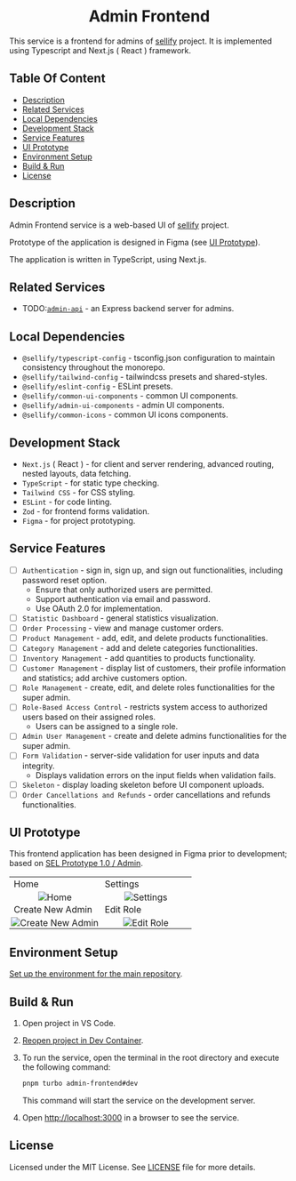 <h1 align="center">
Admin Frontend
</h1>

This service is a frontend for admins of [sellify](https://github.com/Xamarsia/sellify) project. It is implemented using Typescript and Next.js ( React ) framework.

## Table Of Content

- [Description](#description)
- [Related Services](#related-services)
- [Local Dependencies](#local-dependencies)
- [Development Stack](#development-stack)
- [Service Features](#service-features)
- [UI Prototype](#ui-prototype)
- [Environment Setup](#environment-setup)
- [Build & Run](#build--run)
- [License](#license)

## Description

Admin Frontend service is a web-based UI of [sellify](https://github.com/Xamarsia/spsp-deployment) project.

Prototype of the application is designed in Figma (see [UI Prototype](#ui-prototype)).

The application is written in TypeScript, using Next.js.

## Related Services

- TODO:[`admin-api`](https://github.com/Xamarsia/sellify/services/admin-api) - an Express backend server for admins.

## Local Dependencies

- `@sellify/typescript-config` - tsconfig.json configuration to maintain consistency throughout the monorepo.
- `@sellify/tailwind-config` - tailwindcss presets and shared-styles.
- `@sellify/eslint-config` - ESLint presets.
- `@sellify/common-ui-components` - common UI components.
- `@sellify/admin-ui-components` - admin UI components.
- `@sellify/common-icons` - common UI icons components.

## Development Stack

- `Next.js` ( React ) - for client and server rendering, advanced routing, nested layouts, data fetching.
- `TypeScript` - for static type checking.
- `Tailwind CSS` - for CSS styling.
- `ESLint` - for code linting.
- `Zod` - for frontend forms validation.
- `Figma` - for project prototyping.

## Service Features

- [ ] `Authentication` - sign in, sign up, and sign out functionalities, including password reset option.
  - Ensure that only authorized users are permitted.
  - Support authentication via email and password.
  - Use OAuth 2.0 for implementation.
- [ ] `Statistic Dashboard` - general statistics visualization.
- [ ] `Order Processing` - view and manage customer orders.
- [ ] `Product Management` - add, edit, and delete products functionalities.
- [ ] `Category Management` - add and delete categories functionalities.
- [ ] `Inventory Management` - add quantities to products functionality.
- [ ] `Customer Management` - display list of customers, their profile information and statistics; add archive customers option.
- [ ] `Role Management` - create, edit, and delete roles functionalities for the super admin.
- [ ] `Role-Based Access Control` - restricts system access to authorized users based on their assigned roles.
  - Users can be assigned to a single role.
- [ ] `Admin User Management` - create and delete admins functionalities for the super admin.
- [ ] `Form Validation` - server-side validation for user inputs and data integrity.
  - Displays validation errors on the input fields when validation fails.
- [ ] `Skeleton` - display loading skeleton before UI component uploads.
- [ ] `Order Cancellations and Refunds` - order cancellations and refunds functionalities.

## UI Prototype

This frontend application has been designed in Figma prior to development; based on [SEL Prototype 1.0 / Admin](https://www.figma.com/design/AO5rA915a6xdGOhtnVNobW/SEL-Prototype-1.0?node-id=2003-5147&t=0EzElkWsprYyA0pO-1).

<table>
  <tr>
    <td width="48%">Home</td>
    <td width="48%">Settings</td>
  </tr>
  <tr align="center">
    <td width="48%" style="padding: 0;">
      <img alt="Home" src="https://github.com/user-attachments/assets/a83836b9-719a-4973-bda1-048a599541e6" />
    </td>
    <td width="48%" style="padding: 0;">
      <img alt="Settings" src="https://github.com/user-attachments/assets/8e4864e6-5b37-464f-9ef5-f7ae027f2c91" />
    </td>
  </tr>
      <tr>
    <td width="48%">Create New Admin</td>
    <td width="48%">Edit Role</td>
  </tr>
  <tr align="center">
    <td width="48%" style="padding: 0;">
      <img alt="Create New Admin" src="https://github.com/user-attachments/assets/774ecb1d-530c-43d5-a842-8c6c6746d6e2" />
    </td>
    <td width="48%" style="padding: 0;">
      <img alt="Edit Role" src="https://github.com/user-attachments/assets/d2d58173-715a-4608-9d16-72a95192bb58" />
    </td>
  </tr>
</table>

## Environment Setup

[Set up the environment for the main repository](https://github.com/Xamarsia/sellify#environment-setup).

## Build & Run

1. Open project in VS Code.
2. [Reopen project in Dev Container](https://code.visualstudio.com/docs/devcontainers/containers).
3. To run the service, open the terminal in the root directory and execute the following command:

   ```bash
   pnpm turbo admin-frontend#dev
   ```

   This command will start the service on the development server.

4. Open <http://localhost:3000> in a browser to see the service.

## License

Licensed under the MIT License. See [LICENSE](./LICENSE) file for more details.
